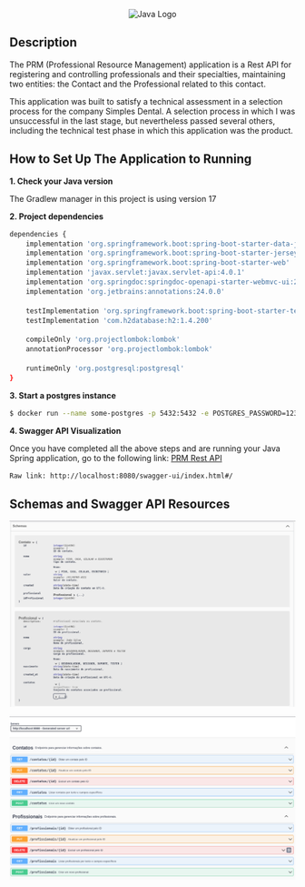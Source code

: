 <p align="center">
  <img href="https://camo.githubusercontent.com/7b23e6c442adf9ef0714d6b52c2621b3ebef58bcc2f101b8dabab05904201e4f/68747470733a2f2f63646e2e69636f6e73636f75742e636f6d2f69636f6e2f667265652f706e672d3235362f6a6176612d34332d3536393330352e706e67" width="200" alt="Java Logo" />
</p>

## Description

The PRM (Professional Resource Management) application is a Rest API for registering and controlling professionals and their specialties, maintaining two entities: the Contact and the Professional related to this contact.

This application was built to satisfy a technical assessment in a selection process for the company Simples Dental. A selection process in which I was unsuccessful in the last stage, but nevertheless passed several others, including the technical test phase in which this application was the product.

## How to Set Up The Application to Running

**1. Check your Java version**

The Gradlew manager in this project is using version 17

**2. Project dependencies**

```bash
dependencies {
	implementation 'org.springframework.boot:spring-boot-starter-data-jpa'
	implementation 'org.springframework.boot:spring-boot-starter-jersey'
	implementation 'org.springframework.boot:spring-boot-starter-web'
	implementation 'javax.servlet:javax.servlet-api:4.0.1'
	implementation 'org.springdoc:springdoc-openapi-starter-webmvc-ui:2.2.0'
    implementation 'org.jetbrains:annotations:24.0.0'

    testImplementation 'org.springframework.boot:spring-boot-starter-test'
	testImplementation 'com.h2database:h2:1.4.200'

	compileOnly 'org.projectlombok:lombok'
	annotationProcessor 'org.projectlombok:lombok'

	runtimeOnly 'org.postgresql:postgresql'
}
```

**3. Start a postgres instance**

```bash
$ docker run --name some-postgres -p 5432:5432 -e POSTGRES_PASSWORD=123456 -d postgres
```

**4. Swagger API Visualization** 

Once you have completed all the above steps and are running your Java Spring application, go to the following link: [PRM Rest API](http://localhost:8080/swagger-ui/index.html#/) 
```bash
Raw link: http://localhost:8080/swagger-ui/index.html#/
```

## Schemas and Swagger API Resources

![Layout Galeria](./public/schemas.png)

![Layout Galeria](./public/resources.png)
